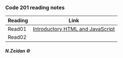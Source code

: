 ### Code 201 reading notes


Reading | Link 
--------|------
Read01  | [Introductory HTML and JavaScript](class01.md)
Read02  |





##### N.Zeidan &copy; 
